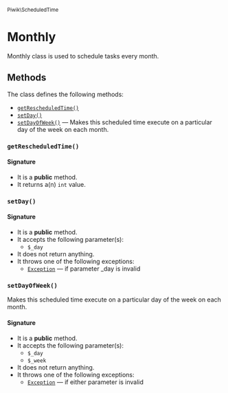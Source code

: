 <small>Piwik\ScheduledTime</small>

Monthly
=======

Monthly class is used to schedule tasks every month.


Methods
-------

The class defines the following methods:

- [`getRescheduledTime()`](#getRescheduledTime)
- [`setDay()`](#setDay)
- [`setDayOfWeek()`](#setDayOfWeek) &mdash; Makes this scheduled time execute on a particular day of the week on each month.

### `getRescheduledTime()` <a name="getRescheduledTime"></a>

#### Signature

- It is a **public** method.
- It returns a(n) `int` value.

### `setDay()` <a name="setDay"></a>

#### Signature

- It is a **public** method.
- It accepts the following parameter(s):
    - `$_day`
- It does not return anything.
- It throws one of the following exceptions:
    - [`Exception`](http://php.net/class.Exception) &mdash; if parameter _day is invalid

### `setDayOfWeek()` <a name="setDayOfWeek"></a>

Makes this scheduled time execute on a particular day of the week on each month.

#### Signature

- It is a **public** method.
- It accepts the following parameter(s):
    - `$_day`
    - `$_week`
- It does not return anything.
- It throws one of the following exceptions:
    - [`Exception`](http://php.net/class.Exception) &mdash; if either parameter is invalid

